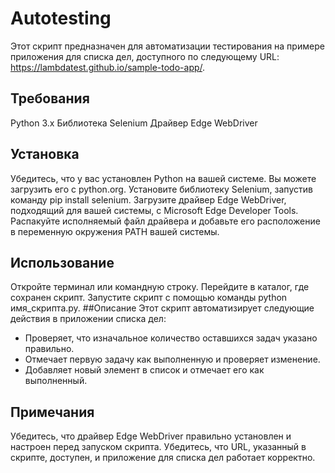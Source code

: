 # Autotesting
Этот скрипт предназначен для автоматизации тестирования на примере приложения для списка дел, доступного по следующему URL: https://lambdatest.github.io/sample-todo-app/.

## Требования
Python 3.x
Библиотека Selenium
Драйвер Edge WebDriver

## Установка
Убедитесь, что у вас установлен Python на вашей системе. Вы можете загрузить его с python.org.
Установите библиотеку Selenium, запустив команду pip install selenium.
Загрузите драйвер Edge WebDriver, подходящий для вашей системы, с Microsoft Edge Developer Tools.
Распакуйте исполняемый файл драйвера и добавьте его расположение в переменную окружения PATH вашей системы.

## Использование
Откройте терминал или командную строку.
Перейдите в каталог, где сохранен скрипт.
Запустите скрипт с помощью команды python имя_скрипта.py.
##Описание
Этот скрипт автоматизирует следующие действия в приложении списка дел:

- Проверяет, что изначальное количество оставшихся задач указано правильно.
- Отмечает первую задачу как выполненную и проверяет изменение.
- Добавляет новый элемент в список и отмечает его как выполненный.

## Примечания
Убедитесь, что драйвер Edge WebDriver правильно установлен и настроен перед запуском скрипта.
Убедитесь, что URL, указанный в скрипте, доступен, и приложение для списка дел работает корректно.
